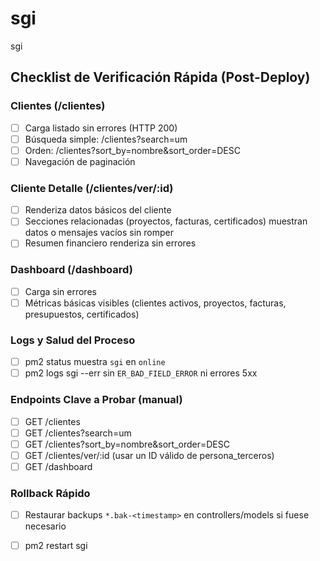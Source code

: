 # sgi
sgi

## Checklist de Verificación Rápida (Post-Deploy)

### Clientes (/clientes)
- [ ] Carga listado sin errores (HTTP 200)
- [ ] Búsqueda simple: /clientes?search=um
- [ ] Orden: /clientes?sort_by=nombre&sort_order=DESC
- [ ] Navegación de paginación

### Cliente Detalle (/clientes/ver/:id)
- [ ] Renderiza datos básicos del cliente
- [ ] Secciones relacionadas (proyectos, facturas, certificados) muestran datos o mensajes vacíos sin romper
- [ ] Resumen financiero renderiza sin errores

### Dashboard (/dashboard)
- [ ] Carga sin errores
- [ ] Métricas básicas visibles (clientes activos, proyectos, facturas, presupuestos, certificados)

### Logs y Salud del Proceso
- [ ] pm2 status muestra `sgi` en `online`
- [ ] pm2 logs sgi --err sin `ER_BAD_FIELD_ERROR` ni errores 5xx

### Endpoints Clave a Probar (manual)
- [ ] GET /clientes
- [ ] GET /clientes?search=um
- [ ] GET /clientes?sort_by=nombre&sort_order=DESC
- [ ] GET /clientes/ver/:id (usar un ID válido de persona_terceros)
- [ ] GET /dashboard

### Rollback Rápido
- [ ] Restaurar backups `*.bak-<timestamp>` en controllers/models si fuese necesario
- [ ] pm2 restart sgi

